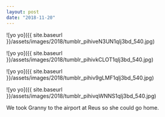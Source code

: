 ```yaml
---
layout: post
date: "2018-11-20"
---
```


![yo yo]({{ site.baseurl }}/assets/images/2018/tumblr_pihiveN3UN1qlj3bd_540.jpg)

![yo yo]({{ site.baseurl }}/assets/images/2018/tumblr_pihivkCLOT1qlj3bd_540.jpg)

![yo yo]({{ site.baseurl }}/assets/images/2018/tumblr_pihiv9gLMF1qlj3bd_540.jpg)

![yo yo]({{ site.baseurl }}/assets/images/2018/tumblr_pihivqWNNS1qlj3bd_540.jpg)

We took Granny to the airport at Reus so she could go home.
